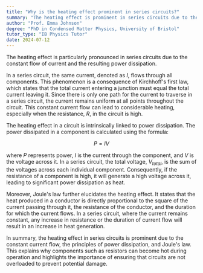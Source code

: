```yaml
---
title: "Why is the heating effect prominent in series circuits?"
summary: "The heating effect is prominent in series circuits due to the constant current flow and power dissipation."
author: "Prof. Emma Johnson"
degree: "PhD in Condensed Matter Physics, University of Bristol"
tutor_type: "IB Physics Tutor"
date: 2024-07-12
---
```


The heating effect is particularly pronounced in series circuits due to the constant flow of current and the resulting power dissipation.

In a series circuit, the same current, denoted as $I$, flows through all components. This phenomenon is a consequence of Kirchhoff's first law, which states that the total current entering a junction must equal the total current leaving it. Since there is only one path for the current to traverse in a series circuit, the current remains uniform at all points throughout the circuit. This constant current flow can lead to considerable heating, especially when the resistance, $R$, in the circuit is high.

The heating effect in a circuit is intrinsically linked to power dissipation. The power dissipated in a component is calculated using the formula:

$$ P = IV $$

where $P$ represents power, $I$ is the current through the component, and $V$ is the voltage across it. In a series circuit, the total voltage, $V_{total}$, is the sum of the voltages across each individual component. Consequently, if the resistance of a component is high, it will generate a high voltage across it, leading to significant power dissipation as heat.

Moreover, Joule's law further elucidates the heating effect. It states that the heat produced in a conductor is directly proportional to the square of the current passing through it, the resistance of the conductor, and the duration for which the current flows. In a series circuit, where the current remains constant, any increase in resistance or the duration of current flow will result in an increase in heat generation.

In summary, the heating effect in series circuits is prominent due to the constant current flow, the principles of power dissipation, and Joule's law. This explains why components such as resistors can become hot during operation and highlights the importance of ensuring that circuits are not overloaded to prevent potential damage.
    
